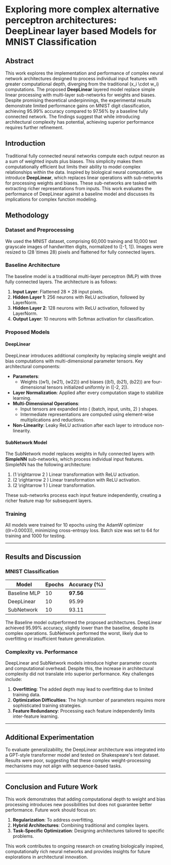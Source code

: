 # Exploring more complex alternative perceptron architectures: DeepLinear layer based Models for MNIST Classification

## Abstract

This work explores the implementation and performance of complex neural network architectures designed to process individual input features with greater computational depth, diverging from the traditional \(x_i \cdot w_i\) computations. The proposed **DeepLinear** layered model replace simple linear processing with multi-layer sub-networks for weights and biases. Despite promising theoretical underpinnings, the experimental results demonstrate limited performance gains on MNIST digit classification, achieving 95.99% accuracy compared to 97.56% by a baseline fully connected network. The findings suggest that while introducing architectural complexity has potential, achieving superior performance requires further refinement.

## Introduction

Traditional fully connected neural networks compute each output neuron as a sum of weighted inputs plus biases. This simplicity makes them computationally efficient but limits their ability to model complex relationships within the data. Inspired by biological neural computation, we introduce **DeepLinear**, which replaces linear operations with sub-networks for processing weights and biases. These sub-networks are tasked with extracting richer representations from inputs. This work evaluates the performance of DeepLinear against a baseline model and discusses its implications for complex function modeling.

## Methodology

### Dataset and Preprocessing

We used the MNIST dataset, comprising 60,000 training and 10,000 test grayscale images of handwritten digits, normalized to \([-1, 1]\). Images were resized to \(28 \times 28\) pixels and flattened for fully connected layers.

### Baseline Architecture

The baseline model is a traditional multi-layer perceptron (MLP) with three fully connected layers. The architecture is as follows:

1. **Input Layer**: Flattened 28 × 28 input pixels.
2. **Hidden Layer 1**: 256 neurons with ReLU activation, followed by LayerNorm.
3. **Hidden Layer 2**: 128 neurons with ReLU activation, followed by LayerNorm.
4. **Output Layer**: 10 neurons with Softmax activation for classification.

### Proposed Models

#### **DeepLinear**

DeepLinear introduces additional complexity by replacing simple weight and bias computations with multi-dimensional parameter tensors. Key architectural components:

- **Parameters**: 
  - Weights (\(w1\), \(w21\), \(w22\)) and biases (\(b1\), \(b21\), \(b22\)) are four-dimensional tensors initialized uniformly in \([-2, 2]\).
- **Layer Normalization**: Applied after every computation stage to stabilize learning.
- **Multi-Dimensional Operations**:
  - Input tensors are expanded into \( (batch, input, units, 2) \) shapes.
  - Intermediate representations are computed using element-wise multiplications and reductions.
- **Non-Linearity**: Leaky ReLU activation after each layer to introduce non-linearity.

#### **SubNetwork Model**

The SubNetwork model replaces weights in fully connected layers with **SimpleNN** sub-networks, which process individual input features. SimpleNN has the following architecture:

1. \(1 \rightarrow 2 \) Linear transformation with ReLU activation.
2. \(2 \rightarrow 2 \) Linear transformation with ReLU activation.
3. \(2 \rightarrow 1 \) Linear transformation.

These sub-networks process each input feature independently, creating a richer feature map for subsequent layers.

### Training

All models were trained for 10 epochs using the AdamW optimizer (\(lr=0.0003\)), minimizing cross-entropy loss. Batch size was set to 64 for training and 1000 for testing. 

---

## Results and Discussion

### MNIST Classification

| **Model**       | **Epochs** | **Accuracy (%)** |
|------------------|------------|------------------|
| Baseline MLP     | 10         | **97.56**        |
| DeepLinear       | 10         | 95.99            |
| SubNetwork       | 10         | 93.11            |

The Baseline model outperformed the proposed architectures. DeepLinear achieved 95.99% accuracy, slightly lower than the baseline, despite its complex operations. SubNetwork performed the worst, likely due to overfitting or insufficient feature generalization.

### Complexity vs. Performance

DeepLinear and SubNetwork models introduce higher parameter counts and computational overhead. Despite this, the increase in architectural complexity did not translate into superior performance. Key challenges include:

1. **Overfitting**: The added depth may lead to overfitting due to limited training data.
2. **Optimization Difficulties**: The high number of parameters requires more sophisticated training strategies.
3. **Feature Redundancy**: Processing each feature independently limits inter-feature learning.

---

## Additional Experimentation

To evaluate generalizability, the DeepLinear architecture was integrated into a GPT-style transformer model and tested on Shakespeare's text dataset. Results were poor, suggesting that these complex weight-processing mechanisms may not align with sequence-based tasks.

---

## Conclusion and Future Work

This work demonstrates that adding computational depth to weight and bias processing introduces new possibilities but does not guarantee better performance. Future work should focus on:

1. **Regularization**: To address overfitting.
2. **Hybrid Architectures**: Combining traditional and complex layers.
3. **Task-Specific Optimization**: Designing architectures tailored to specific problems.

This work contributes to ongoing research on creating biologically inspired, computationally rich neural networks and provides insights for future explorations in architectural innovation.
